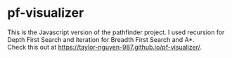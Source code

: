 # pf-visualizer

This is the Javascript version of the pathfinder project. I used recursion for Depth First Search and iteration for Breadth First Search and A*. \
Check this out at https://taylor-nguyen-987.github.io/pf-visualizer/.